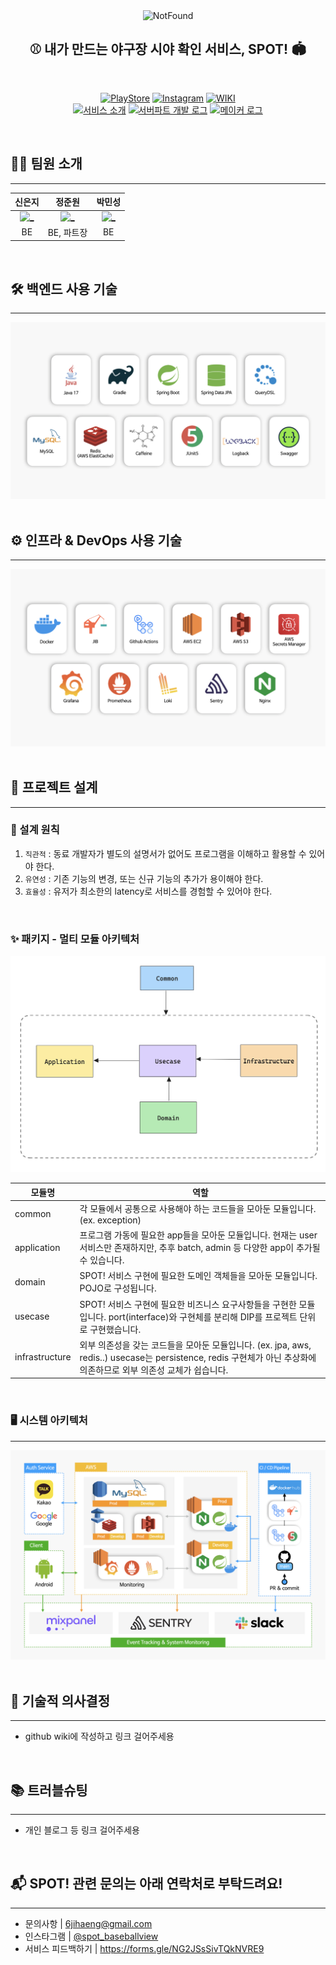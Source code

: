 <div align=center>

<img src="./images/Thumbnail.png" alt="NotFound"> 

<br/>

<h2> ⚾️ 내가 만드는 야구장 시야 확인 서비스, SPOT! 🏟️ </h2>

<br/>

[![PlayStore](http://img.shields.io/badge/PlayStore-34A853?style=flat&logo=android&logoColor=white&link=https://play.google.com/store/apps/details?id=com.dpm.spot)](https://play.google.com/store/apps/details?id=com.dpm.spot)
[![Instagram](http://img.shields.io/badge/Instagram-E4405F?style=flat&logo=instagram&logoColor=white&link=https://www.instagram.com/spot_baseballview/)](https://www.instagram.com/spot_baseballview/)
[![WIKI](http://img.shields.io/badge/WiKi-181717?style=flat&logo=GitHub&logoColor=white&link=https://github.com/depromeet/SPOT-server/wiki)](https://github.com/depromeet/SPOT-server/wiki)
<br>
[![서비스 소개](http://img.shields.io/badge/서비스_소개-1976D2?style=flat&logo=notion&logoColor=white&link=https://bit.ly/3YxsqXe)](https://bit.ly/3YxsqXe)
[![서버파트 개발 로그](http://img.shields.io/badge/서버_개발_로그-7F52FF?style=flat&logo=Lemmy&logoColor=white&link=)]()
[![메이커 로그](http://img.shields.io/badge/메이커_로그-81B441?style=flat&logo=Pinboard&logoColor=white&link=https://dis.qa/fbtJ9H)](https://dis.qa/fbtJ9H)

</div>

<br/>

## 🧑‍💻 팀원 소개

---

<div align=center>

|      신은지      |                                                           정준원                                                           |                                                            박민성                                                            |
| :------------: |:-----------------------------------------------------------------------------------------------------------------------:|:-------------------------------------------------------------------------------------------------------------------------:|
| <a href="https://github.com/EunjiShin"> <img src="https://avatars.githubusercontent.com/EunjiShin" width=100px alt="_"/> </a> | <a href="https://github.com/wjdwnsdnjs13"> <img src="https://avatars.githubusercontent.com/u/67488973?v=4" width=100px alt="_"/> </a> | <a href="https://github.com/pminsung12"> <img src="https://avatars.githubusercontent.com/u/52368015?v=4" width=100px alt="_"/> </a> |
| BE |                                                         BE, 파트장                                                          |                                                          BE                                                           | 

</div>

<br/>

## 🛠️ 백엔드 사용 기술

---

<div align=center>

<img src="./images/BE_use_skill.jpeg">

</div>

<br/>

## ⚙️ 인프라 & DevOps 사용 기술

---

<div align=center>

<img src="./images/infra_use_skill.jpeg">

</div>

<br/>

## 📁️ 프로젝트 설계

---

### 🧩 설계 원칙

1. `직관적` : 동료 개발자가 별도의 설명서가 없어도 프로그램을 이해하고 활용할 수 있어야 한다. 
2. `유연성` : 기존 기능의 변경, 또는 신규 기능의 추가가 용이해야 한다. 
3. `효율성` : 유저가 최소한의 latency로 서비스를 경험할 수 있어야 한다.

<br/>

### ✨️ 패키지 - 멀티 모듈 아키텍처

<div align=center>

<img src="./images/package.png">

| 모듈명 | 역할                                                                                                                 |
| --- |--------------------------------------------------------------------------------------------------------------------|
| common | 각 모듈에서 공통으로 사용해야 하는 코드들을 모아둔 모듈입니다. (ex. exception)                                                                |
| application | 프로그램 가동에 필요한 app들을 모아둔 모듈입니다. 현재는 user 서비스만 존재하지만, 추후 batch, admin 등 다양한 app이 추가될 수 있습니다.                          |
| domain | SPOT! 서비스 구현에 필요한 도메인 객체들을 모아둔 모듈입니다. POJO로 구성됩니다.                                                                 |
| usecase | SPOT! 서비스 구현에 필요한 비즈니스 요구사항들을 구현한 모듈입니다. port(interface)와 구현체를 분리해 DIP를 프로젝트 단위로 구현했습니다.                           |
| infrastructure | 외부 의존성을 갖는 코드들을 모아둔 모듈입니다. (ex. jpa, aws, redis..) usecase는 persistence, redis 구현체가 아닌 추상화에 의존하므로 외부 의존성 교체가 쉽습니다. |

</div>

<br/>

### 🖥️ 시스템 아키텍처

---

<div align=center>

<img src="./images/시스템아키텍처.jpeg">

</div>

<br/>

## 🤔 기술적 의사결정

---

- github wiki에 작성하고 링크 걸어주세용

<br/>

## 📚 트러블슈팅

---

- 개인 블로그 등 링크 걸어주세용

<br/>

## 📬 SPOT! 관련 문의는 아래 연락처로 부탁드려요!

---

- 문의사항 | [6jihaeng@gmail.com](mailto:6jihaeng@gmail.com)
- 인스타그램 | [@spot_baseballview](https://www.instagram.com/spot_baseballview/)
- 서비스 피드백하기 | https://forms.gle/NG2JSsSivTQkNVRE9
